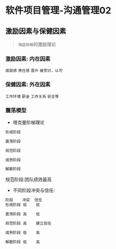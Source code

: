 # 软件项目管理-沟通管理02
## 激励因素与保健因素
> `海兹伯格`的激励理论
### 激励因素: 内在因素

`成就感` `责任感` `晋升` `被赏识，认可`

### 保健因素: 外在因素
`工作环境` `薪金` `工作关系` `安全等`

### 震荡模型
- 塔克曼阶梯理论
```txt
形成阶段

震荡阶段

规范阶段

成熟阶段

解散阶段
```

规范阶段:团队绩效最高

- 不同阶段冲突与信任:
```txt
阶段    冲突  信任
形成阶段 低    低

震荡阶段 高    低

规范阶段 高    建立信任

成熟阶段 低    高

解散阶段 低    高
```
